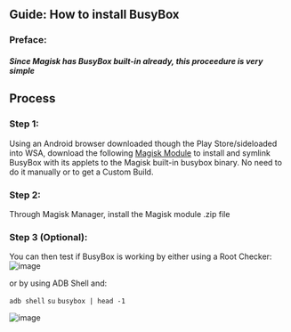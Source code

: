## Guide: How to install BusyBox

### Preface:
##### Since Magisk has BusyBox built-in already, this proceedure is very simple

## Process

### Step 1: 
Using an Android browser downloaded though the Play Store/sideloaded into WSA, download the following [Magisk Module](https://github.com/Magisk-Modules-Alt-Repo/BuiltIn-BusyBox) to install and symlink BusyBox with its applets to the Magisk built-in busybox binary. No need to do it manually or to get a Custom Build.

### Step 2: 
Through Magisk Manager, install the Magisk module .zip file

### Step 3 (Optional):
You can then test if BusyBox is working by either using a Root Checker:
![image](https://user-images.githubusercontent.com/68516357/219951996-cd72359c-cfa7-4b99-8965-8249b0c917e1.png)
 
or by using ADB Shell and:

`` adb shell ``
``su``
``busybox | head -1``

![image](https://user-images.githubusercontent.com/68516357/219952139-7037c81a-a3d6-4e34-9cb7-84601f5cd990.png)
